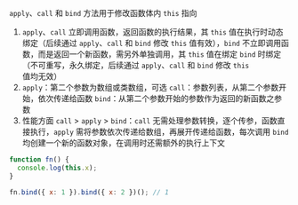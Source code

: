 `apply`、`call` 和 `bind` 方法用于修改函数体内 `this` 指向

1.  `apply`、`call` 立即调用函数，返回函数的执行结果，其 `this` 值在执行时动态绑定（后续通过 `apply`、`call` 和 `bind` 修改 `this` 值有效），`bind` 不立即调用函数，而是返回一个新函数，需另外单独调用，其 `this` 值在绑定 `bind` 时绑定（不可重写，永久绑定，后续通过 `apply`、`call` 和 `bind` 修改 `this` 值均无效）
2.  `apply`：第二个参数为数组或类数组，可选
    `call`：参数列表，从第二个参数开始，依次传递给函数
    `bind`：从第二个参数开始的参数作为返回的新函数之参数
3.  性能方面 `call` > `apply` > `bind`：`call` 无需处理参数转换，逐个传参，函数直接执行，`apply` 需将参数依次传递给数组，再展开传递给函数，每次调用 `bind` 均创建一个新的函数对象，在调用时还需额外的执行上下文

```js
function fn() {
  console.log(this.x);
}

fn.bind({ x: 1 }).bind({ x: 2 })(); // 1
```